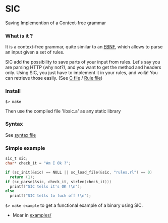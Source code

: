 # SIC

Saving
Implemention of a
Context-free grammar

### What is it ?

It is a context-free grammar, quite similar to an [EBNF](https://en.wikipedia.org/wiki/Extended_Backus%E2%80%93Naur_Form), which allows to parse an input given a set of rules.

SIC add the possibility to save parts of your input from rules. Let's say you are parsing HTTP (why not?), and you want to get the method and headers only. Using SIC, you just have to implement it in your rules, and voilà! You can retrieve those easily. (See [C file](./examples/http.c) / [Rule file](./examples/http.rl))

### Install

`$> make`

Then use the compiled file 'libsic.a' as any static library

### Syntax

See [syntax file](./doc/syntax.txt)

### Simple example

```c
sic_t sic;
char* check_it = "Am I Ok ?";

if (sc_init(&sic) == NULL || sc_load_file(&sic, "rules.rl") == 0)
  return (1);
if (sc_parse(&sic, check_it, strlen(check_it)))
  printf("SIC tells it's OK !\n");
else
  printf("SIC tells to fuck off !\n");
```

`$> make example` to get a functional example of a binary using SIC.

* Moar in [examples/](./examples)
